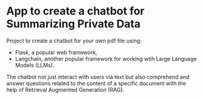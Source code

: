 # App to create a chatbot for Summarizing Private Data

Project to create a chatbot for your own pdf file using:
- Flask, a popular web framework,
- Langchain, another popular framework for working wtih Large Language Models (LLMs). 

The chatbot not just interact with users via text but also comprehend and answer questions related to the content of a specific document with the help of Retrieval Augmented Generation (RAG).
